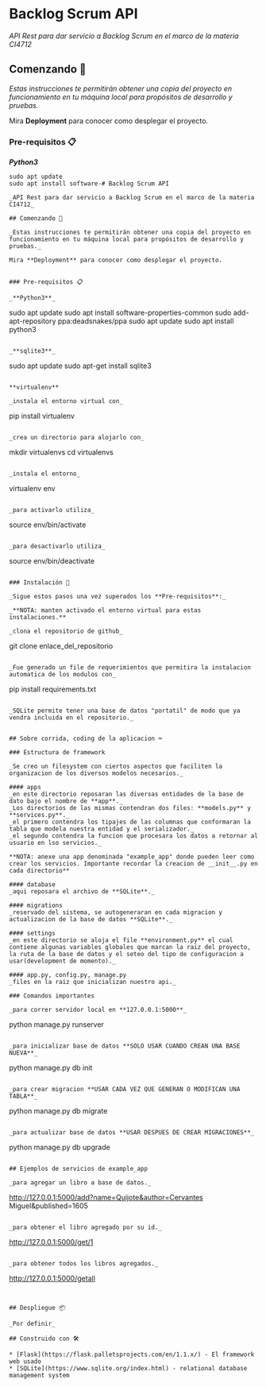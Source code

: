 # Backlog Scrum API

_API Rest para dar servicio a Backlog Scrum en el marco de la materia CI4712_

## Comenzando 🚀

_Estas instrucciones te permitirán obtener una copia del proyecto en funcionamiento en tu máquina local para propósitos de desarrollo y pruebas._

Mira **Deployment** para conocer como desplegar el proyecto.


### Pre-requisitos 📋

_**Python3**_
```
sudo apt update
sudo apt install software-# Backlog Scrum API

_API Rest para dar servicio a Backlog Scrum en el marco de la materia CI4712_

## Comenzando 🚀

_Estas instrucciones te permitirán obtener una copia del proyecto en funcionamiento en tu máquina local para propósitos de desarrollo y pruebas._

Mira **Deployment** para conocer como desplegar el proyecto.


### Pre-requisitos 📋

_**Python3**_
```
sudo apt update
sudo apt install software-properties-common
sudo add-apt-repository ppa:deadsnakes/ppa
sudo apt update
sudo apt install python3
```

_**sqlite3**_
```
sudo apt update
sudo apt-get install sqlite3
```

**virtualenv**

_instala el entorno virtual con_
```
pip install virtualenv
```

_crea un directorio para alojarlo con_
```
mkdir virtualenvs
cd virtualenvs
```

_instala el entorno_
```
virtualenv env
```

_para activarlo utiliza_
```
source env/bin/activate
```

_para desactivarlo utiliza_
```
source env/bin/deactivate
```

### Instalación 🔧

_Sigue estos pasos una vez superados los **Pre-requisitos**:_

_**NOTA: manten activado el entorno virtual para estas instalaciones.**

_clona el repositorio de github_

```
git clone enlace_del_repositorio
```

_Fue generado un file de requerimientos que permitira la instalacion automatica de los modulos con_

```
pip install requirements.txt
```

_SQLite permite tener una base de datos "portatil" de modo que ya vendra incluida en el repositorio._


## Sobre corrida, coding de la aplicacion ⌨️

### Estructura de framework

_Se creo un filesystem con ciertos aspectos que faciliten la organizacion de los diversos modelos necesarios._

#### apps
_en este directorio reposaran las diversas entidades de la base de dato bajo el nombre de **app**._
_Los directorios de las mismas contendran dos files: **models.py** y **services.py**._
_el primero contendra los tipajes de las columnas que conformaran la tabla que modela nuestra entidad y el serializador._
_el segundo contendra la funcion que procesara los datos a retornar al usuario en lso servicios._

**NOTA: anexe una app denominada "example_app" donde pueden leer como crear los servicios. Importante recordar la creacion de __init__.py en cada directorio**

#### database
_aqui reposara el archivo de **SQLite**._

#### migrations
_reservado del sistema, se autogeneraran en cada migracion y actualizacion de la base de datos **SQLite**._

#### settings
_en este directorio se aloja el file **environment.py** el cual contiene algunas variables globales que marcan la raiz del proyecto, la ruta de la base de datos y el seteo del tipo de configuracion a usar(development de momento)._

#### app.py, config.py, manage.py
_files en la raiz que inicializan nuestro api._

### Comandos importantes

_para correr servidor local en **127.0.0.1:5000**_
```
python manage.py runserver
```

_para inicializar base de datos **SOLO USAR CUANDO CREAN UNA BASE NUEVA**_
```
python manage.py db init                                                                                                  
```

_para crear migracion **USAR CADA VEZ QUE GENERAN O MODIFICAN UNA TABLA**_
```
python manage.py db migrate                                                                                                  
```

_para actualizar base de datos **USAR DESPUES DE CREAR MIGRACIONES**_
```
python manage.py db upgrade                                                                                                  
```

## Ejemplos de servicios de example_app

_para agregar un libro a base de datos._
```
http://127.0.0.1:5000/add?name=Quijote&author=Cervantes Miguel&published=1605
```

_para obtener el libro agregado por su id._
```
http://127.0.0.1:5000/get/1
```

_para obtener todos los libros agregados._
```
http://127.0.0.1:5000/getall
```


## Despliegue 📦

_Por definir_

## Construido con 🛠️

* [Flask](https://flask.palletsprojects.com/en/1.1.x/) - El framework web usado
* [SQLite](https://www.sqlite.org/index.html) - relational database management system
